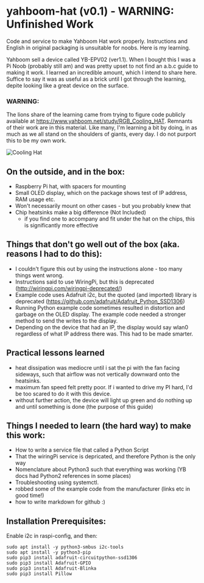 # yahboom-hat (v0.1) - WARNING: Unfinished Work
Code and service to make Yahboom Hat work properly.  Instructions and English in original packaging is unsuitable for noobs.  Here is my learning.

Yahboom sell a device called YB-EPV02 (ver1.1).  When I bought this I was a Pi Noob (probably still am) and was pretty upset to not find an a.b.c guide to making it work.  I learned an incredible amount, which I intend to share here.  Suffice to say it was as useful as a brick until I got through the learning, depite looking like a great device on the surface.

### WARNING:
The lions share of the learning came from trying to figure code publicly available at https://www.yahboom.net/study/RGB_Cooling_HAT.  Remnants of their work are in this material.  Like many, I'm learning a bit by doing, in as much as we all stand on the shoulders of giants, every day.  I do not purport this to be my own work.

![Cooling Hat](https://www.yahboom.net/Public/images/newsimg/5dbce38fe2a9d.jpg)

## On the outside, and in the box:
* Raspberry Pi hat, with spacers for mounting
* Small OLED display, which on the package shows test of IP address, RAM usage etc.
* Won't necessarily mount on other cases - but you probably knew that
* Chip heatsinks make a big difference (Not Included)
  * if you find one to accompany and fit under the hat on the chips, this is significantly more effective

## Things that don't go well out of the box (aka. reasons I had to do this):
* I couldn't figure this out by using the instructions alone - too many things went wrong.
* Instructions said to use WiringPi, but this is deprecated (http://wiringpi.com/wiringpi-deprecated/)
* Example code uses Adafruit i2c, but the quoted (and imported) library is deprecated (https://github.com/adafruit/Adafruit_Python_SSD1306)
* Running Python example code sometimes resulted in distortion and garbage on the OLED display.  The example code needed a stronger method to send the writes to the display.
* Depending on the device that had an IP, the display would say wlan0 regardless of what IP address there was.  This had to be made smarter.


## Practical lessons learned
* heat dissipation was mediocre until i sat the pi with the fan facing sideways, such that airflow was not vertically downward onto the heatsinks.
* maximum fan speed felt pretty poor.  If i wanted to drive my PI hard, I'd be too scared to do it with this device.
* without further action, the device will light up green and do nothing up and until something is done (the purpose of this guide)

## Things I needed to learn (the hard way) to make this work:
* How to write a service file that called a Python Script
* That the wiringPi service is depricated, and therefore Python is the only way
* Nomenclature about Python3 such that everything was working (YB docs had Python2 references in some places)
* Troubleshooting using systemctl.
* robbed some of the example code from the manufacturer (links etc in good time!)
* how to write markdown for github :)

## Installation Prerequisites:
Enable i2c in raspi-config, and then:
~~~
sudo apt install -y python3-smbus i2c-tools
sudo apt install -y python3-pip
sudo pip3 install adafruit-circuitpython-ssd1306
sudo pip3 install Adafruit-GPIO
sudo pip3 install Adafruit-Blinka
sudo pip3 install Pillow
~~~


